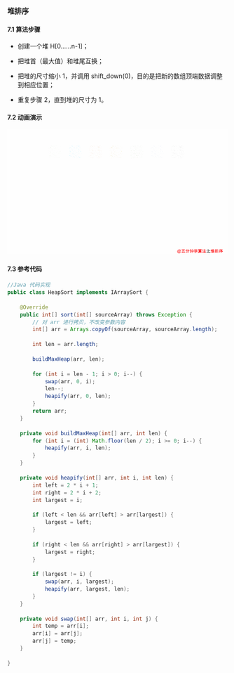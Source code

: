 ### 堆排序

#### 7.1 算法步骤

* 创建一个堆 H[0……n-1]；

* 把堆首（最大值）和堆尾互换；

* 把堆的尺寸缩小 1，并调用 shift_down(0)，目的是把新的数组顶端数据调整到相应位置；

* 重复步骤 2，直到堆的尺寸为 1。


#### 7.2 动画演示

![image](./assets/十大排序算法/strip-1741873781252-6)

#### 7.3 参考代码

```java
//Java 代码实现
public class HeapSort implements IArraySort {

    @Override
    public int[] sort(int[] sourceArray) throws Exception {
        // 对 arr 进行拷贝，不改变参数内容
        int[] arr = Arrays.copyOf(sourceArray, sourceArray.length);

        int len = arr.length;

        buildMaxHeap(arr, len);

        for (int i = len - 1; i > 0; i--) {
            swap(arr, 0, i);
            len--;
            heapify(arr, 0, len);
        }
        return arr;
    }

    private void buildMaxHeap(int[] arr, int len) {
        for (int i = (int) Math.floor(len / 2); i >= 0; i--) {
            heapify(arr, i, len);
        }
    }

    private void heapify(int[] arr, int i, int len) {
        int left = 2 * i + 1;
        int right = 2 * i + 2;
        int largest = i;

        if (left < len && arr[left] > arr[largest]) {
            largest = left;
        }

        if (right < len && arr[right] > arr[largest]) {
            largest = right;
        }

        if (largest != i) {
            swap(arr, i, largest);
            heapify(arr, largest, len);
        }
    }

    private void swap(int[] arr, int i, int j) {
        int temp = arr[i];
        arr[i] = arr[j];
        arr[j] = temp;
    }

}

```

